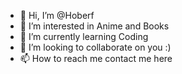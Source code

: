 - 👋 Hi, I’m @Hoberf
- 👀 I’m interested in Anime and Books
- 🌱 I’m currently learning Coding
- 💞️ I’m looking to collaborate on you :)
- 📫 How to reach me contact me here

<!---
Hoberf/Hoberf is a ✨ special ✨ repository because its `README.md` (this file) appears on your GitHub profile.
You can click the Preview link to take a look at your changes.
--->
